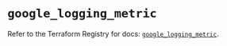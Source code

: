 # `google_logging_metric`

Refer to the Terraform Registry for docs: [`google_logging_metric`](https://registry.terraform.io/providers/hashicorp/google/6.19.0/docs/resources/logging_metric).
